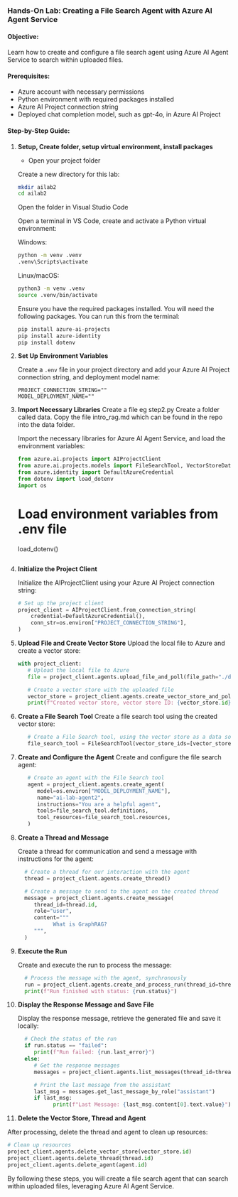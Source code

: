 ### Hands-On Lab: Creating a File Search Agent with Azure AI Agent Service

#### Objective:
Learn how to create and configure a file search agent using Azure AI Agent Service to search within uploaded files.

#### Prerequisites:
- Azure account with necessary permissions
- Python environment with required packages installed
- Azure AI Project connection string
- Deployed chat completion model, such as gpt-4o, in Azure AI Project

#### Step-by-Step Guide:

1. **Setup, Create folder, setup virtual environment, install packages**


	- Open your project folder

	Create a new directory for this lab:
	```bash
	mkdir ailab2
	cd ailab2
	```
	Open the folder in Visual Studio Code

	Open a terminal in VS Code, create and activate a Python virtual environment:

	Windows:
	```cmd
	python -m venv .venv
	.venv\Scripts\activate
	```

	Linux/macOS:
	```bash
	python3 -m venv .venv
	source .venv/bin/activate
	```


	Ensure you have the required packages installed. You will need the following packages. You can run this from the terminal:

	```python
	pip install azure-ai-projects
	pip install azure-identity
	pip install dotenv
	```


2. **Set Up Environment Variables**

	Create a `.env` file in your project directory and add your Azure AI Project connection string, and deployment model name:
	```plaintext
	PROJECT_CONNECTION_STRING=""
	MODEL_DEPLOYMENT_NAME=""
	```

3. **Import Necessary Libraries**
   Create a file eg step2.py
   Create a folder called data. Copy the file intro_rag.md which can be found in the repo into the data folder.

	Import the necessary libraries for Azure AI Agent Service, and load the environment variables:
	```python
   from azure.ai.projects import AIProjectClient
   from azure.ai.projects.models import FileSearchTool, VectorStoreDataSource, VectorStoreDataSourceAssetType
   from azure.identity import DefaultAzureCredential
   from dotenv import load_dotenv
   import os
   ```
	
	# Load environment variables from .env file
	load_dotenv()
	```

4. **Initialize the Project Client**

	Initialize the AIProjectClient using your Azure AI Project connection string:
	```python
	# Set up the project client
	project_client = AIProjectClient.from_connection_string(
		credential=DefaultAzureCredential(),
		conn_str=os.environ["PROJECT_CONNECTION_STRING"],
	)
	```

5. **Upload File and Create Vector Store**
   Upload the local file to Azure and create a vector store:
   ```python
   with project_client:
      # Upload the local file to Azure
      file = project_client.agents.upload_file_and_poll(file_path="./data/intro_rag.md", purpose="assistants")

      # Create a vector store with the uploaded file
      vector_store = project_client.agents.create_vector_store_and_poll(file_ids=[file.id], name="sample_vector_store")
      print(f"Created vector store, vector store ID: {vector_store.id}")
   ```

6. **Create a File Search Tool**
   Create a file search tool using the created vector store:
   ```python
      # Create a File Search tool, using the vector store as a data source
      file_search_tool = FileSearchTool(vector_store_ids=[vector_store.id])
   ```

7. **Create and Configure the Agent**
   Create and configure the file search agent:
   ```python
      # Create an agent with the File Search tool
      agent = project_client.agents.create_agent(
         model=os.environ["MODEL_DEPLOYMENT_NAME"],
         name="ai-lab-agent2",
         instructions="You are a helpful agent",
         tools=file_search_tool.definitions,
         tool_resources=file_search_tool.resources,
      )
   ```

8. **Create a Thread and Message**

	Create a thread for communication and send a message with instructions for the agent:
	```python
      # Create a thread for our interaction with the agent
      thread = project_client.agents.create_thread()

      # Create a message to send to the agent on the created thread
      message = project_client.agents.create_message(
         thread_id=thread.id,
         role="user",
         content="""
               What is GraphRAG?
         """,
      )
	```

9. **Execute the Run**

	Create and execute the run to process the message:
	```python
      # Process the message with the agent, synchronously
      run = project_client.agents.create_and_process_run(thread_id=thread.id, agent_id=agent.id)
      print(f"Run finished with status: {run.status}")
	```

10. **Display the Response Message and Save File**

	Display the response message, retrieve the generated file and save it locally:
	```python
      # Check the status of the run
      if run.status == "failed":
         print(f"Run failed: {run.last_error}")
      else:
         # Get the response messages
         messages = project_client.agents.list_messages(thread_id=thread.id)

         # Print the last message from the assistant
         last_msg = messages.get_last_message_by_role("assistant")
         if last_msg:
               print(f"Last Message: {last_msg.content[0].text.value}")
	```

11. **Delete the Vector Store, Thread and Agent**

   After processing, delete the thread and agent to clean up resources:
   ```python
   # Clean up resources
   project_client.agents.delete_vector_store(vector_store.id)
   project_client.agents.delete_thread(thread.id)
   project_client.agents.delete_agent(agent.id)
   ```

By following these steps, you will create a file search agent that can search within uploaded files, leveraging Azure AI Agent Service.